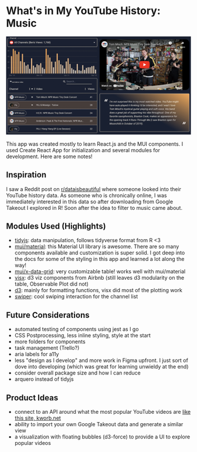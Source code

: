 # What's in My YouTube History: Music

[![](public/og-image.png)](https://benkates.com/apps/yt-history)

This app was created mostly to learn React.js and the MUI components. I used Create React App for initialization and several modules for development. Here are some notes!

## Inspiration

I saw a Reddit post on [r/dataisbeautiful](https://reddit.com/r/dataisbeautiful) where someone looked into their YouTube history data. As someone who is chronically online, I was immediately interested in this data so after downloading from Google Takeout I explored in R! Soon after the idea to filter to music came about.

## Modules Used (Highlights)

- [tidyjs](https://pbeshai.github.io/tidy/): data manipulation, follows tidyverse format from R <3
- [mui/material](https://mui.com/material-ui/getting-started/overview/): this Material UI library is awesome. There are so many components available and customization is super solid. I got deep into the docs for some of the styling in this app and learned a lot along the way!
- [mui/x-data-grid](https://mui.com/x/introduction/): very customizable table! works well with mui/material
- [visx](https://airbnb.io/visx/): d3 viz components from Airbnb (still leaves d3 modularity on the table, Observable Plot did not)
- [d3](https://d3js.org/): mainly for formatting functions, visx did most of the plotting work
- [swiper](https://swiperjs.com/): cool swiping interaction for the channel list

## Future Considerations

- automated testing of components using jest as I go
- CSS Postprocessing, less inline styling, style at the start
- more folders for components
- task management (Trello?)
- aria labels for a11y
- less "design as I develop" and more work in Figma upfront. I just sort of dove into developing (which was great for learning unwieldy at the end)
- consider overall package size and how I can reduce
- arquero instead of tidyjs

## Product Ideas

- connect to an API around what the most popular YouTube videos are [like this site, kworb.net](https://kworb.net/youtube/)
- ability to import your own Google Takeout data and generate a similar view
- a visualization with floating bubbles (d3-force) to provide a UI to explore popular videos
